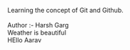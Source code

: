 Learning the concept of Git and Github.
<br><br>
Author :- Harsh Garg<br>
Weather is beautiful 
<br>
HEllo Aarav


